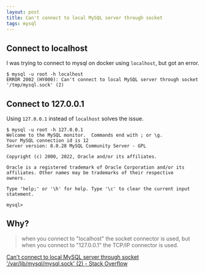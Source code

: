 ```yaml
---
layout: post
title: Can't connect to local MySQL server through socket
tags: mysql
---
```


## Connect to localhost

I was trying to connect to mysql on docker using `localhost`, but got an error.

```console
$ mysql -u root -h localhost
ERROR 2002 (HY000): Can't connect to local MySQL server through socket '/tmp/mysql.sock' (2)
```

## Connect to 127.0.0.1

Using `127.0.0.1` instead of `localhost` solves the issue.

```console
$ mysql -u root -h 127.0.0.1
Welcome to the MySQL monitor.  Commands end with ; or \g.
Your MySQL connection id is 12
Server version: 8.0.28 MySQL Community Server - GPL

Copyright (c) 2000, 2022, Oracle and/or its affiliates.

Oracle is a registered trademark of Oracle Corporation and/or its
affiliates. Other names may be trademarks of their respective
owners.

Type 'help;' or '\h' for help. Type '\c' to clear the current input statement.

mysql>
```

## Why?

> when you connect to "localhost" the socket connector is used, but when you connect to "127.0.0.1" the TCP/IP connector is used.

[Can't connect to local MySQL server through socket '/var/lib/mysql/mysql.sock' (2) - Stack Overflow](https://stackoverflow.com/questions/4448467/cant-connect-to-local-mysql-server-through-socket-var-lib-mysql-mysql-sock)
